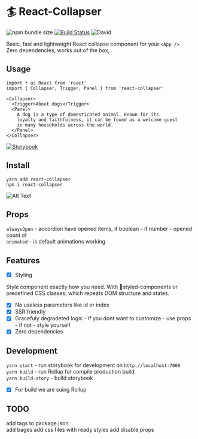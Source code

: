 # 🏄‍ React-Collapser

![npm bundle size](https://img.shields.io/bundlephobia/min/react-collapser?color=success&label=minified) [![Build Status](https://travis-ci.org/toastyboost/react-collapser.svg?branch=master)](https://travis-ci.org/toastyboost/react-collapser) ![David](https://img.shields.io/david/toastyboost/react-collapser?label=dependencies)

Basic, fast and lightweight React collapse component for your `<App />`  
Zero dependencies, works out of the box, .

## Usage

```
import * as React from 'react'
import { Collapser, Trigger, Panel } from 'react-collapser'

<Collapser>
  <Trigger>About dogs</Trigger>
  <Panel>
    A dog is a type of domesticated animal. Known for its
    loyalty and faithfulness, it can be found as a welcome guest
    in many households across the world.
  </Panel>
</Collapser>
```

[![Storybook](https://cdn.jsdelivr.net/gh/storybookjs/brand@master/badge/badge-storybook.svg)](https://toastyboost.github.io/react-collapser)

## Install

```
yarn add react-collapser
npm i react-collapser
```

![Alt Text](https://toastyboost.github.io/upload/react-collapser-demo.gif)

## Props

`alwaysOpen` - accordion have opened items, if boolean - if number - opened count of  
`animated` - is default animations working

## Features

- [x] Styling

Style component exactly how you need. With 💅styled-components or predefined CSS classes, which repeats DOM structure and states.

- [x] No useless parameters like id or index
- [x] SSR friendly
- [x] Gracefuly degradeted logic - if you dont want to customize - use props - if not - style yourself
- [x] Zero dependencies

## Development

`yarn start` - run storybook for development on `http://localhost:7000`  
`yarn build` - run Rollup for compile production build  
`yarn build-story` - build storybook

-[x] For build we are suing Rollup

## TODO

add tags to package.json  
add bages
add css files with ready styles
add disable props
